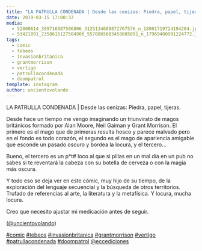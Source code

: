 ```yaml
---
title: "LA PATRULLA CONDENADA | Desde las cenizas: Piedra, papel, tijeras"
date: 2019-03-15 17:00:37
media: 
  - 52800614_399716987506806_3125134689872767576_n_18001719724194204.jpg
  - 53421891_2358615127504906_5570865603458605091_n_17969400991224772.jpg
tags: 
  - comic
  - tebeos
  - invasionbritanica
  - grantmorrison
  - vertigo
  - patrullacondenada
  - doompatrol
template: instagram
author: uncientovolando
---
```


LA PATRULLA CONDENADA | Desde las cenizas: Piedra, papel, tijeras.


Desde hace un tiempo me vengo imaginando un triunvirato de magos británicos formado por Alan Moore, Neil Gaiman y Grant Morrison. El primero es el mago que de primeras resulta hosco y parece malvado pero en el fondo es todo corazón, el segundo es el mago de apariencia amigable que esconde un pasado oscuro y bordea la locura, y el tercero...


Bueno, el tercero es un p*t# loco al que si pillas en un mal día en un pub no sabes si te reventará la cabeza con su botella de cerveza o con la magia más oscura.


Y todo eso se deja ver en este cómic, muy hijo de su tiempo, de la exploración del lenguaje secuencial y la búsqueda de otros territorios. Trufado de referencias al arte, la literatura y la metafísica. Y locura, mucha locura.


Creo que necesito ajustar mi medicación antes de seguir.


([@uncientovolando](https://instagram.com/uncientovolando))






[#comic](/tags/comic) [#tebeos](/tags/tebeos) [#invasionbritanica](/tags/invasionbritanica) [#grantmorrison](/tags/grantmorrison) [#vertigo](/tags/vertigo) [#patrullacondenada](/tags/patrullacondenada) [#doompatrol](/tags/doompatrol) [@eccediciones](https://instagram.com/eccediciones)
